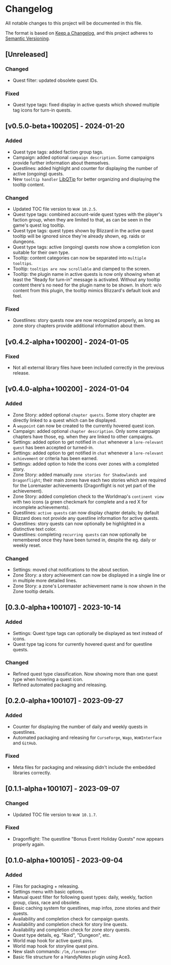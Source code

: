 # Changelog

All notable changes to this project will be documented in this file.

The format is based on [Keep a Changelog](https://keepachangelog.com/en/1.0.0/), and this project adheres to [Semantic Versioning](https://semver.org/spec/v2.0.0.html).

## [Unreleased]

### Changed

* Quest filter: updated obsolete quest IDs.

### Fixed

* Quest type tags: fixed display in active quests which showed multiple tag icons for turn-in quests.

## [v0.5.0-beta+100205] - 2024-01-20

### Added

* Quest type tags: added faction group tags.
* Campaign: added optional `campaign description`. Some campaigns provide further information about themselves.
* Questlines: added highlight and counter for displaying the number of active (ongoing) quests.
* New `tooltip handler` [LibQTip](https://www.curseforge.com/wow/addons/libqtip-1-0) for better organizing and displaying the tooltip content.

### Changed

* Updated TOC file version to `WoW 10.2.5`.
* Quest type tags: combined account-wide quest types with the player's faction group, when they are limited to that, as can be seen in the game's quest log tooltip.
* Quest type tags: quest types shown by Blizzard in the active quest tooltip will be ignored since they're already shown, eg. raids or dungeons.
* Quest type tags: active (ongoing) quests now show a completion icon suitable for their own type.
* Tooltip: content categories can now be separated into `multiple tooltips`.
* Tooltip: `tooltips are now scrollable` and clamped to the screen.
* Tooltip: the plugin name in active quests is now only showing when at least the "Ready for turn-in" message is activated. Without any tooltip content there's no need for the plugin name to be shown. In short: w/o content from this plugin, the tooltip mimics Blizzard's default look and feel.

### Fixed

* Questlines: story quests now are now recognized properly, as long as zone story chapters provide additional information about them.

## [v0.4.2-alpha+100200] - 2024-01-05

### Fixed

* Not all external library files have been included correctly in the previous release.

## [v0.4.0-alpha+100200] - 2024-01-04

### Added

* Zone Story: added optional `chapter quests`. Some story chapter are directly linked to a quest which can be displayed.
* A `waypoint` can now be created to the currently hovered quest icon.
* Campaign: added optional `chapter description`. Only some campaign chapters have those, eg. when they are linked to other campaigns.
* Settings: added option to get notified in `chat` whenever a `lore-relevant quest` has been accepted or turned-in.
* Settings: added option to get notified in `chat` whenever a `lore-relevant achievement` or criteria has been earned.
* Settings: added option to hide the icons over zones with a completed story.
* Zone Story: added manually `zone stories for Shadowlands and Dragonflight`; their main zones have each two stories which are required for the Loremaster achievements (Dragonflight is not yet part of the achievement).
* Zone Story: added completion check to the Worldmap's `continent view` with two icons (a green checkmark for complete and a red X for incomplete achievements).
* Questlines: `active quests` can now display chapter details; by default Blizzard does not provide any questline information for active quests.
* Questlines: story quests can now optionally be highlighted in a distinctive text color.
* Questlines: completing `recurring quests` can now optionally be remembered once they have been turned in, despite the eg. daily or weekly reset.

### Changed

* Settings: moved chat notifications to the about section.
* Zone Story: a story achievement can now be displayed in a single line or in multiple more detailed lines.
* Zone Story: a zone's Loremaster achievement name is now shown in the Zone tooltip details.

## [0.3.0-alpha+100107] - 2023-10-14

### Added

* Settings: Quest type tags can optionally be displayed as text instead of icons.
* Quest type tag icons for currently hovered quest and for questline quests.

### Changed

* Refined quest type classification. Now showing more than one quest type when hovering a quest icon.
* Refined automated packaging and releasing.

## [0.2.0-alpha+100107] - 2023-09-27

### Added

* Counter for displaying the number of daily and weekly quests in questlines.
* Automated packaging and releasing for `CurseForge`, `Wago`, `WoWInterface` and `GitHub`.

### Fixed

* Meta files for packaging and releasing didn't include the embedded libraries correctly.

## [0.1.1-alpha+100107] - 2023-09-07

### Changed

* Updated TOC file version to `WoW 10.1.7`.

### Fixed

* Dragonflight: The questline "Bonus Event Holiday Quests" now appears properly again.

## [0.1.0-alpha+100105] - 2023-09-04

### Added

* Files for packaging + releasing.
* Settings menu with basic options.
* Manual quest filter for following quest types: daily, weekly, faction group, class, race and obsolete.
* Basic caching system for questlines, map infos, zone stories and their quests.
* Availability and completion check for campaign quests.
* Availability and completion check for story line quests.
* Availability and completion check for zone story quests.
* Quest type details, eg. "Raid", "Dungeon", etc.
* World map hook for active quest pins.
* World map hook for storyline quest pins.
* New slash commands: `/lm`, `/loremaster`
* Basic file structure for a HandyNotes plugin using Ace3.

